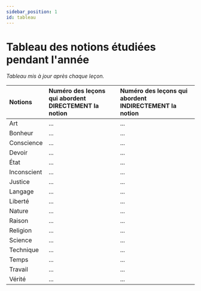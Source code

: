 ```yaml
---
sidebar_position: 1
id: tableau
---
```

# Tableau des notions étudiées pendant l'année
*Tableau mis à jour après chaque leçon.*  

| Notions        | Numéro des leçons qui abordent DIRECTEMENT la notion        | Numéro des leçons qui abordent INDIRECTEMENT la notion |
|:-------------|:------------------|:------|
| Art | ... | ...  |
| Bonheur | ...  | ...  |
| Conscience  | ... | ...  |
| Devoir | ...  | ...  |
| État  | ... | ...  |
| Inconscient | ...   | ...  |
| Justice   | ... | ...  |
| Langage | ...  | ...  |
| Liberté  | ... | ...  |
| Nature | ...   | ... |
| Raison  | ... | ...  |
| Religion | ...   | ...  |
| Science | ... |  ... |
| Technique | ...  | ...  |
| Temps | ... | ...  |
| Travail | ... | ...  |
| Vérité  | ... | ...  |